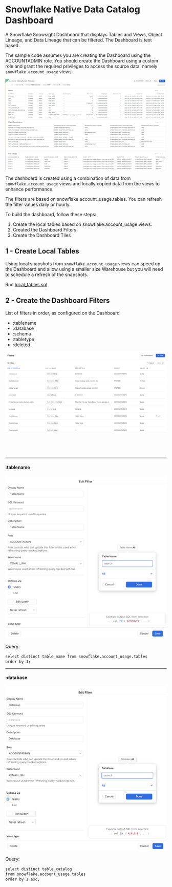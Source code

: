 # Snowflake Native Data Catalog Dashboard

A Snowflake Snowsight Dashboard that displays Tables and Views, Object Lineage, and Data Lineage that can be filtered.  The Dashboard is text based.

The sample code assumes you are creating the Dashboard using the ACCOUNTADMIN role.  You should create the Dashboard using a custom role and grant the required privileges to access the source data, namely `snowflake.account_usage` views.

![Catalog](./images/catalog.png)

The dashboard is created using a combination of data from `snowflake.account_usage` views and locally copied data from the views to enhance performance.

The filters are based on snowflake.account_usage.tables.  You can refresh the filter values daily or hourly.

To build the dashboard, follow these steps:

1. Create the local tables based on snowflake.account_usage views.
2. Created the Dashboard Filters
3. Create the Dashboard Tiles

## 1 - Create Local Tables

Using local snapshots from `snowflake.account_usage` views can speed up the Dashboard and allow using a smaller size Warehouse but you will need to schedule a refresh of the snapshots.

Run [local_tables.sql](./local_tables.sql)

## 2 - Create the Dashboard Filters

List of filters in order, as configured on the Dashboard

- :tablename
- :database
- :schema
- :tabletype
- :deleted

![filters](./images/filters.png)

&nbsp;

&nbsp;

---
#### :tablename
![tablename_filter](./images/table_name.png)

Query:
```
select distinct table_name from snowflake.account_usage.tables
order by 1;
```

---
#### :database
![database_filter](./images/database.png)

Query:
```
select distinct table_catalog
from snowflake.account_usage.tables
order by 1 asc;
```
